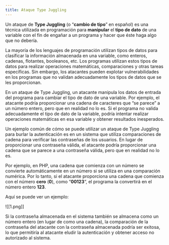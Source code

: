 ```yaml
---
title: Ataque Type Juggling
---
```

Un ataque de **Type Juggling** (o “**cambio de tipo**” en español) es una técnica utilizada en programación para **manipular** el **tipo de dato** de una variable con el fin de engañar a un programa y hacer que éste haga algo que no debería.

La mayoría de los lenguajes de programación utilizan tipos de datos para clasificar la información almacenada en una variable, como enteros, cadenas, flotantes, booleanos, etc. Los programas utilizan estos tipos de datos para realizar operaciones matemáticas, comparaciones y otras tareas específicas. Sin embargo, los atacantes pueden explotar vulnerabilidades en los programas que no validan adecuadamente los tipos de datos que se les proporcionan.

En un ataque de Type Juggling, un atacante manipula los datos de entrada del programa para cambiar el tipo de dato de una variable. Por ejemplo, el atacante podría proporcionar una cadena de caracteres que “se parece” a un número entero, pero que en realidad no lo es. Si el programa no valida adecuadamente el tipo de dato de la variable, podría intentar realizar operaciones matemáticas en esa variable y obtener resultados inesperados.

Un ejemplo común de cómo se puede utilizar un ataque de Type Juggling para burlar la autenticación es en un sistema que utiliza comparaciones de cadena para verificar las contraseñas de los usuarios. En lugar de proporcionar una contraseña válida, el atacante podría proporcionar una cadena que se parece a una contraseña válida, pero que en realidad no lo es.

Por ejemplo, en PHP, una cadena que comienza con un número se convierte automáticamente en un número si se utiliza en una comparación numérica. Por lo tanto, si el atacante proporciona una cadena que comienza con el número **cero** (**0**), como “**00123**“, el programa la convertirá en el número entero **123**.

Aquí se puede ver un ejemplo:

![[1.png]]

Si la contraseña almacenada en el sistema también se almacena como un número entero (en lugar de como una cadena), la comparación de la contraseña del atacante con la contraseña almacenada podría ser exitosa, lo que permitiría al atacante eludir la autenticación y obtener acceso no autorizado al sistema.
